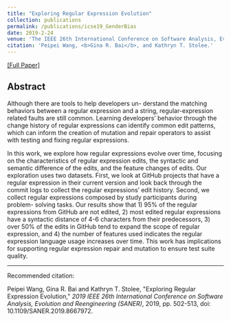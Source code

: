```yaml
---
title: "Exploring Regular Expression Evolution"
collection: publications
permalink: /publications/icse19_GenderBias
date: 2019-2-24
venue: 'The IEEE 26th International Conference on Software Analysis, Evolution and Reengineering <b>SANER 2019</b>'
citation: 'Peipei Wang, <b>Gina R. Bai</b>, and Kathryn T. Stolee.'
---
```

[[Full Paper]](http://ginabai.github.io/files/PaperPreprints/saner19_RegexEvolution.pdf)

## Abstract
Although there are tools to help developers un- derstand the matching behaviors between a regular expression and a string, regular-expression related faults are still common. Learning developers’ behavior through the change history of regular expressions can identify common edit patterns, which can inform the creation of mutation and repair operators to assist with testing and fixing regular expressions.

In this work, we explore how regular expressions evolve over time, focusing on the characteristics of regular expression edits, the syntactic and semantic difference of the edits, and the feature changes of edits. Our exploration uses two datasets. First, we look at GitHub projects that have a regular expression in their current version and look back through the commit logs to collect the regular expressions’ edit history. Second, we collect regular expressions composed by study participants during problem- solving tasks. Our results show that 1) 95% of the regular expressions from GitHub are not edited, 2) most edited regular expressions have a syntactic distance of 4-6 characters from their predecessors, 3) over 50% of the edits in GitHub tend to expand the scope of regular expression, and 4) the number of features used indicates the regular expression language usage increases over time. This work has implications for supporting regular expression repair and mutation to ensure test suite quality.

---
Recommended citation: 

Peipei Wang, Gina R. Bai and Kathryn T. Stolee, "Exploring Regular Expression Evolution," <i>2019 IEEE 26th International Conference on Software Analysis, Evolution and Reengineering (SANER)</i>, 2019, pp. 502-513, doi: 10.1109/SANER.2019.8667972.
